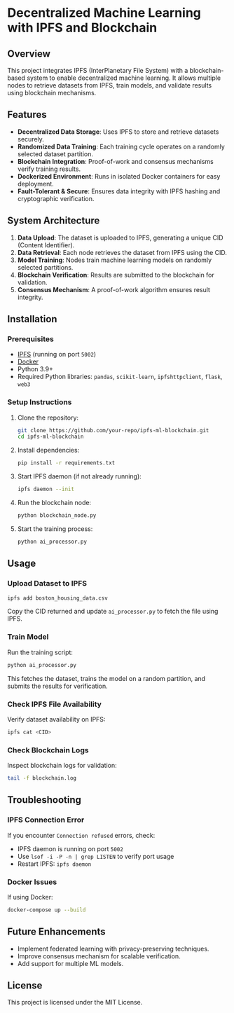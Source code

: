 # Decentralized Machine Learning with IPFS and Blockchain

## Overview
This project integrates IPFS (InterPlanetary File System) with a blockchain-based system to enable decentralized machine learning. It allows multiple nodes to retrieve datasets from IPFS, train models, and validate results using blockchain mechanisms.

## Features
- **Decentralized Data Storage**: Uses IPFS to store and retrieve datasets securely.
- **Randomized Data Training**: Each training cycle operates on a randomly selected dataset partition.
- **Blockchain Integration**: Proof-of-work and consensus mechanisms verify training results.
- **Dockerized Environment**: Runs in isolated Docker containers for easy deployment.
- **Fault-Tolerant & Secure**: Ensures data integrity with IPFS hashing and cryptographic verification.

## System Architecture
1. **Data Upload**: The dataset is uploaded to IPFS, generating a unique CID (Content Identifier).
2. **Data Retrieval**: Each node retrieves the dataset from IPFS using the CID.
3. **Model Training**: Nodes train machine learning models on randomly selected partitions.
4. **Blockchain Verification**: Results are submitted to the blockchain for validation.
5. **Consensus Mechanism**: A proof-of-work algorithm ensures result integrity.

## Installation
### Prerequisites
- [IPFS](https://docs.ipfs.io/install/) (running on port `5002`)
- [Docker](https://docs.docker.com/get-docker/)
- Python 3.9+
- Required Python libraries: `pandas`, `scikit-learn`, `ipfshttpclient`, `flask`, `web3`

### Setup Instructions
1. Clone the repository:
   ```sh
   git clone https://github.com/your-repo/ipfs-ml-blockchain.git
   cd ipfs-ml-blockchain
   ```
2. Install dependencies:
   ```sh
   pip install -r requirements.txt
   ```
3. Start IPFS daemon (if not already running):
   ```sh
   ipfs daemon --init
   ```
4. Run the blockchain node:
   ```sh
   python blockchain_node.py
   ```
5. Start the training process:
   ```sh
   python ai_processor.py
   ```

## Usage
### Upload Dataset to IPFS
```sh
ipfs add boston_housing_data.csv
```
Copy the CID returned and update `ai_processor.py` to fetch the file using IPFS.

### Train Model
Run the training script:
```sh
python ai_processor.py
```
This fetches the dataset, trains the model on a random partition, and submits the results for verification.

### Check IPFS File Availability
Verify dataset availability on IPFS:
```sh
ipfs cat <CID>
```

### Check Blockchain Logs
Inspect blockchain logs for validation:
```sh
tail -f blockchain.log
```

## Troubleshooting
### IPFS Connection Error
If you encounter `Connection refused` errors, check:
- IPFS daemon is running on port `5002`
- Use `lsof -i -P -n | grep LISTEN` to verify port usage
- Restart IPFS: `ipfs daemon`

### Docker Issues
If using Docker:
```sh
docker-compose up --build
```

## Future Enhancements
- Implement federated learning with privacy-preserving techniques.
- Improve consensus mechanism for scalable verification.
- Add support for multiple ML models.

## License
This project is licensed under the MIT License.
